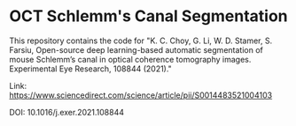# OCT Schlemm's Canal Segmentation

This repository contains the code for "K. C. Choy, G. Li, W. D. Stamer, S. Farsiu, Open-source deep learning-based automatic segmentation of mouse Schlemm’s canal in optical coherence tomography images. Experimental Eye Research, 108844 (2021)."

Link: https://www.sciencedirect.com/science/article/pii/S0014483521004103

DOI: 10.1016/j.exer.2021.108844
